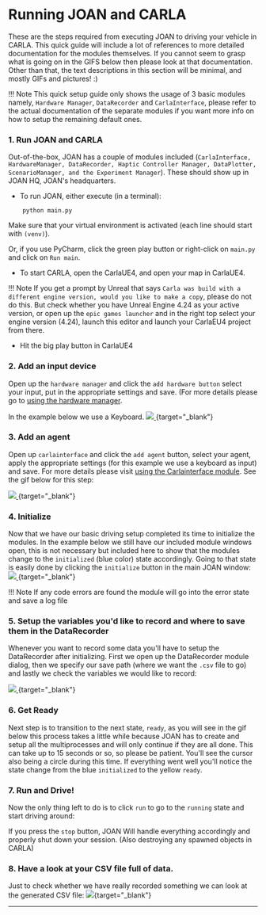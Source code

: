 # Running JOAN and CARLA

These are the steps required from executing JOAN to driving your vehicle in CARLA. This quick guide will include a lot of 
references to more detailed documentation for the modules themselves. If you cannot seem to grasp what is going on in the GIFS
below then please look at that documentation. Other than that, the text descriptions in this section will be minimal, and mostly
GIFs and pictures! :)

!!! Note
    This quick setup guide only shows the usage of 3 basic modules namely, `Hardware Manager`, `DataRecorder` and `CarlaInterface`, please refer to the 
    actual documentation of the separate modules if you want more info on how to setup the remaining default ones.

### 1. Run JOAN and CARLA

Out-of-the-box, JOAN has a couple of modules included (`CarlaInterface, HardwareManager, DataRecorder, Haptic Controller Manager, DataPlotter, ScenarioManager, and the Experiment Manager`). These should show up in JOAN HQ, JOAN's headquarters.

- To run JOAN, either execute (in a terminal):
```
    python main.py
```
    
Make sure that your virtual environment is activated (each line should start with `(venv)`).

Or, if you use PyCharm, click the green play button or right-click on `main.py` and click on `Run main`.

- To start CARLA, open the CarlaUE4, and open your map in CarlaUE4. 

!!! Note
    If you get a prompt by Unreal that says `Carla was build with a different engine version, would you like to make a copy`, please do not do this. But check whether you have Unreal Engine
    4.24 as your active version, or open up the `epic games launcher` and in the right top select your engine version (4.24), launch this editor and launch your CarlaEU4 project
    from there.

- Hit the big play button in CarlaUE4

<!--see below the GIF for step 1 :
[ ![](gifs/joan-run-firststep.gif) ](gifs/joan-run-firststep.gif){target="_blank"}-->

### 2. Add an input device
Open up the `hardware manager` and click the `add hardware button` select your input, put in the appropriate settings and save. (For more details please
go to [using the hardware manager](modules-hardwaremanager.md#using_hw_manager).

In the example below we use a Keyboard.
[ ![](gifs/joan-run-add-input.gif) ](gifs/joan-run-add-input.gif){target="_blank"}

### 3. Add an agent
Open up `carlainterface` and click the `add agent` button, select your agent, apply the appropriate settings (for this example we use
a keyboard as input) and save. For more details please visit [using the Carlainterface module](modules-carlainterface.md/#using_carlainterface).
See the gif below for this step:

[ ![](gifs/joan-run-add-agent.gif) ](gifs/joan-run-add-agent.gif){target="_blank"}

### 4. Initialize
Now that we have our basic driving setup completed its time to initialize the modules. In the example below we still have
our included module windows open, this is not necessary but included here to show that the modules change to 
the `initialized` (blue color) state accordingly. Going to that state is easily done by clicking the `initialize` button in the main JOAN window:
[ ![](gifs/joan-run-initialize.gif) ](gifs/joan-run-initialize.gif){target="_blank"}

!!! Note
    If any code errors are found the module will go into the error state and save a log file

### 5. Setup the variables you'd like to record and where to save them in the DataRecorder
Whenever you want to record some data you'll have to setup the DataRecorder after initializing. First we open up the DataRecorder
module dialog, then we specify our save path (where we want the `.csv` file to go) and lastly we check the variables we would like
to record:

[ ![](gifs/joan-run-setup-datarecorder.gif) ](gifs/joan-run-setup-datarecorder.gif){target="_blank"}

### 6. Get Ready
Next step is to transition to the next state, `ready`, as you will see in the gif below this process takes
a little while because JOAN has to create and setup all the multiprocesses and will only continue if they are 
all done. This can take up to 15 seconds or so, so please be patient. You'll see the cursor also being a 
circle during this time.
If everything went well you'll notice the state change from the blue `initialized` to the yellow `ready`.
<!-- [ ![](gifs/joan-run-setup-getready.gif) ](gifs/joan-run-setup-getready.gif){target="_blank"} -->

### 7. Run and Drive!
Now the only thing left to do is to click `run` to go to the `running` state and start driving around:
<!--[ ![](gifs/joan-run-setup-rundrive.gif)](gifs/joan-run-setup-rundrive.gif){target="_blank"}-->
If you press the `stop` button, JOAN Will handle everything accordingly and properly shut down
your session. (Also destroying any spawned objects in CARLA)

### 8. Have a look at your CSV file full of data.
Just to check whether we have really recorded something we can look at the generated CSV file:
[ ![](gifs/joan-run-lookatdata.gif)](gifs/joan-run-lookatdata.gif){target="_blank"}

---

